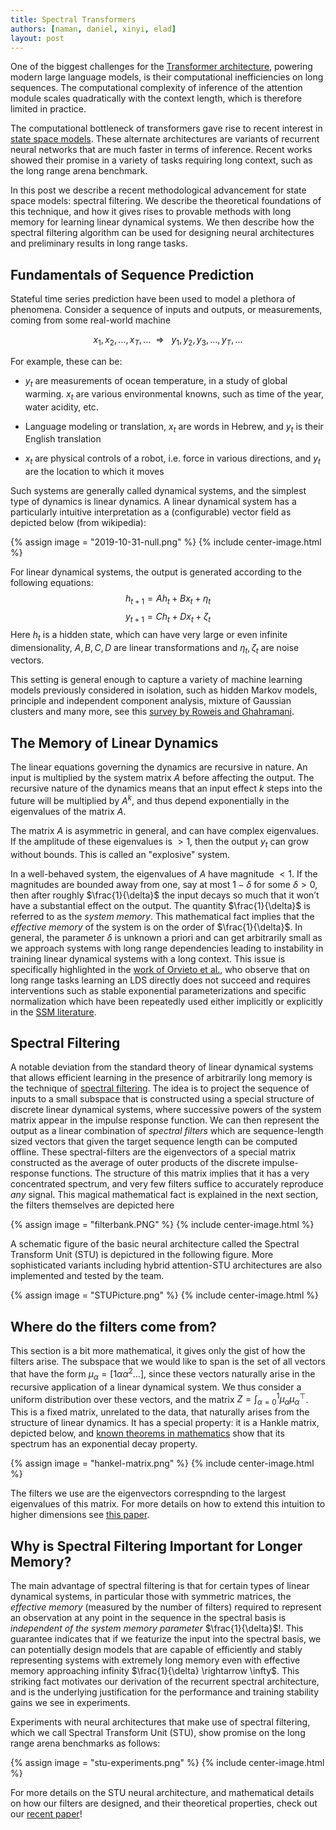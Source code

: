 ```yaml
---
title: Spectral Transformers
authors: [naman, daniel, xinyi, elad]
layout: post
---
```


One of the biggest challenges for the [Transformer architecture](https://proceedings.neurips.cc/paper_files/paper/2017/hash/3f5ee243547dee91fbd053c1c4a845aa-Abstract.html), powering modern large language models, is their computational inefficiencies on long sequences. The computational complexity of inference of the attention module scales quadratically with the context length, which is therefore limited in practice.  

The computational bottleneck of transformers gave rise to recent interest in [state space models](https://arxiv.org/abs/2312.00752). These alternate architectures are variants of recurrent neural networks that are much faster in terms of inference. Recent works showed their promise in a variety of tasks requiring long context, such as the long range arena benchmark. 

In this post we describe a recent methodological advancement for state space models: spectral filtering. We describe the theoretical foundations of this technique, and how it gives rises to provable methods with long memory for learning linear dynamical systems. We then describe how the spectral filtering algorithm can be used for designing neural architectures and preliminary results in long range tasks.   

## Fundamentals of Sequence Prediction 

Stateful time series prediction have been used to model a plethora of phenomena. Consider a sequence of inputs and outputs, or measurements, coming from some real-world machine 

$$x_1,x_2, \ldots , x_T , \ldots   \ \ \Rightarrow  \ \ \ y_1,y_2, y_3 , \ldots, y_T , \ldots $$

For example, these can be:

-   $y_t$ are measurements of ocean temperature, in a study of global warming. $x_t$ are various environmental knowns, such as time of the year, water acidity, etc.


-   Language modeling or translation, $x_t$ are words in Hebrew, and $y_t$ is their English translation


-   $x_t$ are physical controls of a robot, i.e. force in various directions, and $y_t$ are the location to which it moves

Such systems are generally called dynamical systems, and the simplest type of dynamics is linear dynamics. A linear dynamical system has a particularly intuitive interpretation as a (configurable) vector field as depicted below (from wikipedia):

{% assign image = "2019-10-31-null.png" %} 
{% include center-image.html %}

For linear dynamical systems, the output is generated according to the following equations:
$$h_{t+1}  = A h_t + B x_t + \eta_t $$
$$y_{t+1}   = C h_t + D x_t + \zeta_t $$
Here $h_t$ is a hidden state, which can have very large or even infinite dimensionality, $A,B,C,D$ are linear transformations and $\eta_t,\zeta_t$ are noise vectors.


This setting is general enough to capture a variety of machine learning models previously considered in isolation, such as hidden Markov models, principle and independent component analysis, mixture of Gaussian clusters and many more, see this [survey by Roweis and Ghahramani](https://cs.nyu.edu/~roweis/papers/NC110201.pdf).

## The Memory of Linear Dynamics 

The linear equations governing the dynamics are recursive in nature. An input is multiplied by the system matrix $A$ before affecting the output. The recursive nature of the dynamics means that an input effect $k$ steps into the future will be multiplied by $A^k$, and thus depend exponentially in the eigenvalues of the matrix $A$. 

The matrix $A$ is asymmetric in general, and can have complex eigenvalues. If the amplitude of these eigenvalues is $>1$, then the output $y_t$ can grow without bounds. This is called an "explosive" system. 

In a well-behaved system, the eigenvalues of $A$ have magnitude $<1$. If the magnitudes are bounded away from one, say at most $1-\delta$ for some $\delta > 0$, then after roughly $\frac{1}{\delta}$ the input decays so much that it won’t have a substantial effect on the output. The quantity $\frac{1}{\delta}$ is referred to as the *system memory*.  This mathematical fact implies that the *effective memory* of the system is on the order of $\frac{1}{\delta}$. In general, the parameter $\delta$ is unknown a priori and can get arbitrarily small as we approach systems with long range dependencies leading to instability in training linear dynamical systems with a long context. This issue is specifically highlighted in the [work of Orvieto et al.](https://arxiv.org/abs/2303.06349), who observe that on long range tasks learning an LDS directly does not succeed and requires interventions such as stable exponential parameterizations and specific normalization which have been repeatedly used either implicitly or explicitly in the [SSM literature](https://arxiv.org/abs/2111.00396). 

## Spectral Filtering  

A notable deviation from the standard theory of linear dynamical systems that allows efficient learning in the presence of arbitrarily long memory is the technique of [spectral filtering](https://arxiv.org/abs/1711.00946). The idea is to project the sequence of inputs to a small subspace that is constructed using a special structure of discrete linear dynamical systems, where successive powers of the system matrix appear in the impulse response function. We can then represent the output as a linear combination of *spectral filters* which are sequence-length sized vectors that given the target sequence length can be computed offline. These spectral-filters are the eigenvectors of a special matrix constructed as the average of outer products of the discrete impulse-response functions. The structure of this matrix implies that it has a very concentrated spectrum, and very few filters suffice to accurately reproduce *any* signal. This magical mathematical fact is explained in the next section, the filters themselves are depicted here 

{% assign image = "filterbank.PNG" %}
{% include center-image.html %}

A schematic figure of the basic neural architecture called the Spectral Transform Unit (STU) is depictured in the following figure. More sophisticated variants including hybrid attention-STU architectures are also implemented and tested by the team. 

{% assign image = "STUPicture.png" %}
{% include center-image.html %}
 

## Where do the filters come from? 

This section is a bit more mathematical, it gives only the gist of how the filters arise. The subspace that we would like to span is the set of all vectors that have the form $\mu_\alpha = [1 \alpha \alpha^2 ... ]$, since these vectors naturally arise in the recursive application of a linear dynamical system. We thus consider a uniform distribution over these vectors, and the matrix $Z = \int_{\alpha = 0}^1 \mu_\alpha \mu_\alpha^\top$. This is a fixed matrix, unrelated to the data, that naturally arises from the structure of linear dynamics. It has a special property: it is a Hankle matrix, depicted below, and [known theorems in mathematics](https://epubs.siam.org/doi/abs/10.1137/16M1096426) show that its spectrum has an exponential decay property. 

{% assign image = "hankel-matrix.png" %}
{% include center-image.html %}

The filters we use are the eigenvectors correspnding to the largest eigenvalues of this matrix. For more details on how to extend this intuition to higher dimensions see 
 [this paper](https://arxiv.org/abs/1711.00946).

 

## Why is Spectral Filtering Important for Longer Memory? 

The main advantage of spectral filtering is that for certain types of linear dynamical systems, in particular those with symmetric matrices, the *effective memory* (measured by the number of filters) required to represent an observation at any point in the sequence in the spectral basis is *independent of the system memory parameter* $\frac{1}{\delta}$!. This guarantee indicates that if we featurize the input into the spectral basis, we can potentially design models that are capable of efficiently and stably representing systems with extremely long memory even with effective memory approaching infinity $\frac{1}{\delta} \rightarrow \infty$. This striking fact motivates our derivation of the recurrent spectral architecture, and is the underlying justification for the performance and training stability gains we see in experiments. 

Experiments with neural architectures that make use of spectral filtering, which we call Spectral Transform Unit (STU), show promise on the long range arena benchmarks as follows:

{% assign image = "stu-experiments.png" %}
{% include center-image.html %}



For more details on the STU neural architecture, and mathematical details on how our filters are designed, and their theoretical properties, check out our [recent paper](https://arxiv.org/pdf/2312.06837)!







